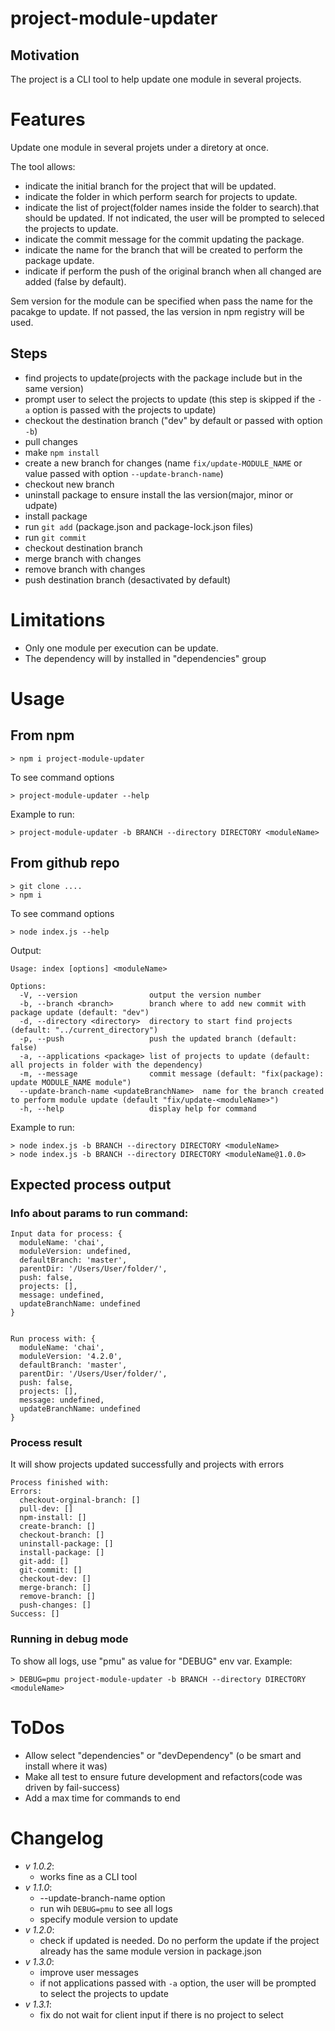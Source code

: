 # project-module-updater
## Motivation
The project is a CLI tool to help update one module in several projects.

# Features
Update one module in several projets under a diretory at once.

The tool allows:
  * indicate the initial branch for the project that will be updated.
  * indicate the folder in which perform search for projects to update.
  * indicate the list of project(folder names inside the folder to search).that should be updated. If not indicated, the user will be prompted to seleced the projects to update.
  * indicate the commit message for the commit updating the package.
  * indicate the name for the branch that will be created to perform the package update.
  * indicate if perform the push of the original branch when all changed are added (false by default).

Sem version for the module can be specified when pass the name for the pacakge to update. If not passed, the las version in npm registry will be used.

## Steps
* find projects to update(projects with the package include but in the same version)
* prompt user to select the projects to update (this step is skipped if the `-a` option is passed with the projects to update)
* checkout the destination branch ("dev" by default or passed with option `-b`)
* pull changes
* make `npm install`
* create a new branch for changes (name `fix/update-MODULE_NAME` or value passed with option `--update-branch-name`)
* checkout new branch
* uninstall package to ensure install the las version(major, minor or udpate)
* install package
* run `git add` (package.json and package-lock.json files)
* run `git commit`
* checkout destination branch
* merge branch with changes
* remove branch with changes
* push destination branch (desactivated by default)

# Limitations
* Only one module per execution can be update.
* The dependency will by installed in "dependencies" group

# Usage
## From npm
```
> npm i project-module-updater
```
To see command options
```
> project-module-updater --help
```
Example to run:
```
> project-module-updater -b BRANCH --directory DIRECTORY <moduleName>
```

## From github repo
```
> git clone ....
> npm i
```

To see command options
```
> node index.js --help
```
Output:
```
Usage: index [options] <moduleName>

Options:
  -V, --version                output the version number
  -b, --branch <branch>        branch where to add new commit with package update (default: "dev")
  -d, --directory <directory>  directory to start find projects (default: "../current_directory")
  -p, --push                   push the updated branch (default: false)
  -a, --applications <package> list of projects to update (default: all projects in folder with the dependency)
  -m, --message                commit message (default: "fix(package): update MODULE_NAME module")
  --update-branch-name <updateBranchName>  name for the branch created to perform module update (default "fix/update-<moduleName>")
  -h, --help                   display help for command
```

Example to run:
```
> node index.js -b BRANCH --directory DIRECTORY <moduleName>
> node index.js -b BRANCH --directory DIRECTORY <moduleName@1.0.0>
```

## Expected process output
### Info about params to run command:
```
Input data for process: {
  moduleName: 'chai',
  moduleVersion: undefined,
  defaultBranch: 'master',
  parentDir: '/Users/User/folder/',
  push: false,
  projects: [],
  message: undefined,
  updateBranchName: undefined
}


Run process with: {
  moduleName: 'chai',
  moduleVersion: '4.2.0',
  defaultBranch: 'master',
  parentDir: '/Users/User/folder/',
  push: false,
  projects: [],
  message: undefined,
  updateBranchName: undefined
}
```
### Process result
It will show projects updated successfully and projects with errors
```
Process finished with:
Errors:
  checkout-orginal-branch: []
  pull-dev: []
  npm-install: []
  create-branch: []
  checkout-branch: []
  uninstall-package: []
  install-package: []
  git-add: []
  git-commit: []
  checkout-dev: []
  merge-branch: []
  remove-branch: []
  push-changes: []
Success: []
```

### Running in debug mode
To show all logs, use "pmu" as value for "DEBUG" env var. Example:
```
> DEBUG=pmu project-module-updater -b BRANCH --directory DIRECTORY <moduleName>
```

# ToDos
* Allow select "dependencies" or "devDependency" (o be smart and install where it was)
* Make all test to ensure future development and refactors(code was driven by fail-success)
* Add a max time for commands to end

# Changelog
* *v 1.0.2*:
  * works fine as a CLI tool
* *v 1.1.0*:
  * --update-branch-name option
  * run wih `DEBUG=pmu` to see all logs
  * specify module version to update
* *v 1.2.0*:
  * check if updated is needed. Do no perform the update if the project already has the same module version in package.json
* *v 1.3.0*:
  * improve user messages
  * if not applications passed with `-a` option, the user will be prompted to select the projects to update
* *v 1.3.1*:
  * fix do not wait for client input if there is no project to select
